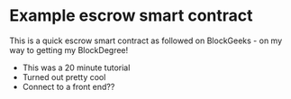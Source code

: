 # Example escrow smart contract

This is a quick escrow smart contract as followed on BlockGeeks - on my way to getting my BlockDegree!

* This was a 20 minute tutorial
* Turned out pretty cool
* Connect to a front end??
